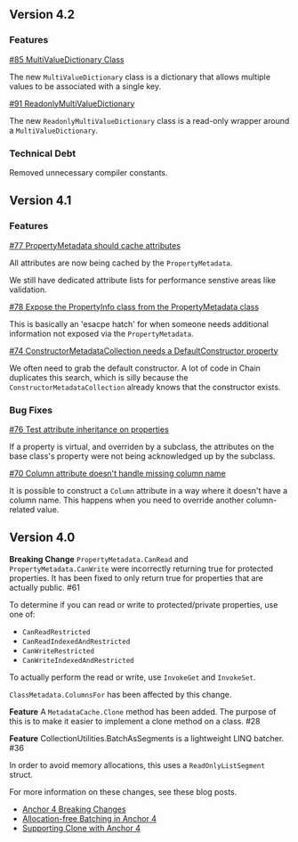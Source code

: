 ## Version 4.2

### Features

[#85 MultiValueDictionary Class](https://github.com/TortugaResearch/Tortuga.Anchor/issues/85)

The new `MultiValueDictionary` class is a dictionary that allows multiple values to be associated with a single key.

[#91 ReadonlyMultiValueDictionary](https://github.com/TortugaResearch/Tortuga.Anchor/issues/91)

The new `ReadonlyMultiValueDictionary` class is a read-only wrapper around a `MultiValueDictionary`.

### Technical Debt

Removed unnecessary compiler constants.


## Version 4.1


### Features

[#77 PropertyMetadata should cache attributes](https://github.com/TortugaResearch/Tortuga.Anchor/issues/77)

All attributes are now being cached by the `PropertyMetadata`.

We still have dedicated attribute lists for performance senstive areas like validation.

[#78 Expose the PropertyInfo class from the PropertyMetadata class](https://github.com/TortugaResearch/Tortuga.Anchor/issues/78)

This is basically an 'esacpe hatch' for when someone needs additional information not exposed via the `PropertyMetadata`.

[#74 ConstructorMetadataCollection needs a DefaultConstructor property](https://github.com/TortugaResearch/Tortuga.Anchor/issues/74)

We often need to grab the default constructor. A lot of code in Chain duplicates this search, which is silly because the `ConstructorMetadataCollection` already knows that the constructor exists.


### Bug Fixes

[#76 Test attribute inheritance on properties](https://github.com/TortugaResearch/Tortuga.Anchor/issues/76)

If a property is virtual, and overriden by a subclass, the attributes on the base class's property were not being acknowledged up by the subclass.

[#70 Column attribute doesn't handle missing column name](https://github.com/TortugaResearch/Tortuga.Anchor/issues/70)

It is possible to construct a `Column` attribute in a way where it doesn't have a column name. This happens when you need to override another column-related value.



## Version 4.0

**Breaking Change** `PropertyMetadata.CanRead` and `PropertyMetadata.CanWrite` were incorrectly returning true for protected properties. It has been fixed to only return true for properties that are actually public. #61 

To determine if you can read or write to protected/private properties, use one of:

 * `CanReadRestricted`
 * `CanReadIndexedAndRestricted`
 * `CanWriteRestricted`
 * `CanWriteIndexedAndRestricted`

To actually perform the read or write, use `InvokeGet` and `InvokeSet`.

`ClassMetadata.ColumnsFor` has been affected by this change.

**Feature** A `MetadataCache.Clone` method has been added. The purpose of this is to make it easier to implement a clone method on a class. #28 

**Feature** CollectionUtilities.BatchAsSegments is a lightweight LINQ batcher. #36

In order to avoid memory allocations, this uses a `ReadOnlyListSegment` struct. 

For more information on these changes, see these blog posts.

* [Anchor 4 Breaking Changes](https://tortugaresearch.com/anchor-4-breaking-changes/)
* [Allocation-free Batching in Anchor 4](https://tortugaresearch.com/allocation-free-batching-in-anchor-4/)
* [Supporting Clone with Anchor 4](https://tortugaresearch.com/supporting-clone-with-anchor-4/)